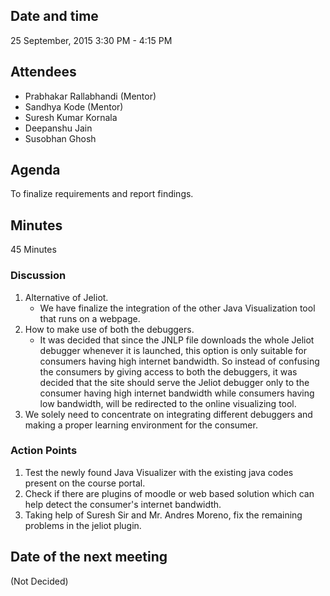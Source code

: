 ## Date and time
25 September, 2015
3:30 PM - 4:15 PM

## Attendees
- Prabhakar Rallabhandi (Mentor)
- Sandhya Kode (Mentor)
- Suresh Kumar Kornala
- Deepanshu Jain
- Susobhan Ghosh

## Agenda
To finalize requirements and report findings.

## Minutes
45 Minutes

### Discussion
1. Alternative of Jeliot.
	* We have finalize the integration of the other Java Visualization tool that runs on a webpage.
2. How to make use of both the debuggers.
	* It was decided that since the JNLP file downloads the whole Jeliot debugger whenever it is launched, this option is only suitable for consumers having high internet bandwidth. So instead of confusing the consumers by giving access to both the debuggers, it was decided that the site should serve the Jeliot debugger only to the consumer having high internet bandwidth while consumers having low bandwidth, will be redirected to the online visualizing tool.
3. We solely need to concentrate on integrating different debuggers and making a proper learning environment for the consumer.

### Action Points
1. Test the newly found Java Visualizer with the existing java codes present on the course portal.
2. Check if there are plugins of moodle or web based solution which can help detect the consumer's internet bandwidth.
3. Taking help of Suresh Sir and Mr. Andres Moreno, fix the remaining problems in the jeliot plugin.

## Date of the next meeting
(Not Decided)
